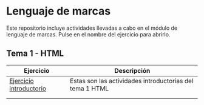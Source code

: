 # Lenguaje de marcas
Este repositorio incluye actividades llevadas a cabo en el módulo de lenguaje de marcas. Pulse en el nombre del ejercicio para abrirlo.

## Tema 1 - HTML 

| Ejercicio  | Descripción              |
|------------|--------------------------|
| [Ejercicio introductorio](https://jacoboms7.github.io/LLMM/Ejercicio%201.html) |Estas son las actividades introductorias del tema 1 HTML   |
|  |    |
|       |                    |
